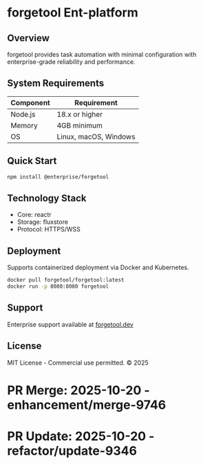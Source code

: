 # forgetool Ent-platform

## Overview

forgetool provides task automation with minimal configuration with enterprise-grade reliability and performance.

## System Requirements

| Component | Requirement |
|-----------|-------------|
| Node.js | 18.x or higher |
| Memory | 4GB minimum |
| OS | Linux, macOS, Windows |

## Quick Start

```bash
npm install @enterprise/forgetool
```

## Technology Stack

- Core: reactr
- Storage: fluxstore
- Protocol: HTTPS/WSS

## Deployment

Supports containerized deployment via Docker and Kubernetes.

```bash
docker pull forgetool/forgetool:latest
docker run -p 8080:8080 forgetool
```

## Support

Enterprise support available at [forgetool.dev](https://forgetool.dev)

## License

MIT License - Commercial use permitted.
© 2025

# PR Merge: 2025-10-20 - enhancement/merge-9746

# PR Update: 2025-10-20 - refactor/update-9346
